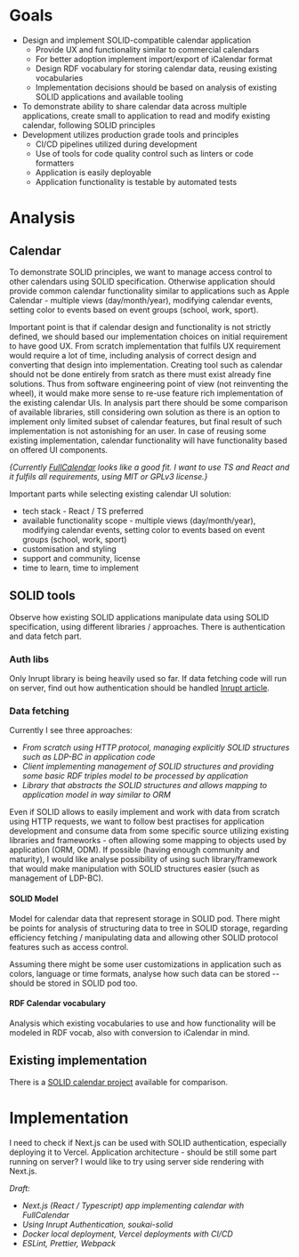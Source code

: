 # Goals

- Design and implement SOLID-compatible calendar application
  - Provide UX and functionality similar to commercial calendars
  - For better adoption implement import/export of iCalendar format
  - Design RDF vocabulary for storing calendar data, reusing existing vocabularies
  - Implementation decisions should be based on analysis of existing SOLID applications and available tooling
- To demonstrate ability to share calendar data across multiple applications, create small to application to read and modify existing calendar, following SOLID principles
- Development utilizes production grade tools and principles
  - CI/CD pipelines utilized during development
  - Use of tools for code quality control such as linters or code formatters
  - Application is easily deployable
  - Application functionality is testable by automated tests

# Analysis

## Calendar

To demonstrate SOLID principles, we want to manage access control to other calendars using SOLID specification. Otherwise application should provide common calendar functionality similar to applications such as Apple Calendar - multiple views (day/month/year), modifying calendar events, setting color to events based on event groups (school, work, sport).

Important point is that if calendar design and functionality is not strictly defined, we should based our implementation choices on initial requirement to have good UX. From scratch implementation that fulfils UX requirement would require a lot of time, including analysis of correct design and converting that design into implementation. Creating tool such as calendar should not be done entirely from sratch as there must exist already fine solutions. Thus from software engineering point of view (not reinventing the wheel), it would make more sense to re-use feature rich implementation of the existing calendar UIs. In analysis part there should be some comparison of available libraries, still considering own solution as there is an option to implement only limited subset of calendar features, but final result of such implementation is not astonishing for an user. In case of reusing some existing implementation, calendar functionality will have functionality based on offered UI components.

*{Currently [FullCalendar](https://fullcalendar.io) looks like a good fit. I want to use TS and React and it fulfils all requirements, using MIT or GPLv3 license.}*

Important parts while selecting existing calendar UI solution:
- tech stack - React / TS preferred
- available functionality scope - multiple views (day/month/year), modifying calendar events, setting color to events based on event groups (school, work, sport)
- customisation and styling
- support and community, license
- time to learn, time to implement

## SOLID tools

Observe how existing SOLID applications manipulate data using SOLID specification, using different libraries / approaches. There is authentication and data fetch part. 

### Auth libs

Only Inrupt library is being heavily used so far. If data fetching code will run on server, find out how authentication should be handled [Inrupt article](https://docs.inrupt.com/developer-tools/javascript/client-libraries/tutorial/authenticate-nodejs-web-server/).

### Data fetching

Currently I see three approaches:

- *From scratch using HTTP protocol, managing explicitly SOLID structures such as LDP-BC in application code*
- *Client implementing management of SOLID structures and providing some basic RDF triples model to be processed by application*
- *Library that abstracts the SOLID structures and allows mapping to application model in way similar to ORM*

Even if SOLID allows to easily implement and work with data from scratch using HTTP requests, we want to follow best practises for application development and consume data from some specific source utilizing existing libraries and frameworks - often allowing some mapping to objects used by application (ORM, ODM). If possible (having enough community and maturity), I would like analyse possibility of using such library/framework that would make manipulation with SOLID structures easier (such as management of LDP-BC).

#### SOLID Model

Model for calendar data that represent storage in SOLID pod. There might be points for analysis of structuring data to tree in SOLID storage, regarding efficiency fetching / manipulating data and allowing other SOLID protocol features such as access control.

Assuming there might be some user customizations in application such as colors, language or time formats, analyse how such data can be stored -- should be stored in SOLID pod too. 

#### RDF Calendar vocabulary

Analysis which existing vocabularies to use and how functionality will be modeled in RDF vocab, also with conversion to iCalendar in mind.


## Existing implementation

There is a [SOLID calendar project](https://bitbucket.org/dylanmartin/solidcalendar/src/master/) available for comparison.

# Implementation

I need to check if Next.js can be used with SOLID authentication, especially deploying it to Vercel. Application architecture - should be still some part running on server? I would like to try using server side rendering with Next.js.

*Draft:*

- *Next.js (React / Typescript) app implementing calendar with FullCalendar*
- *Using Inrupt Authentication, soukai-solid*
- *Docker local deployment, Vercel deployments with CI/CD*
- *ESLint, Prettier, Webpack*

